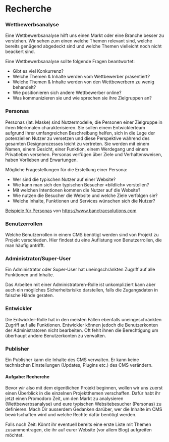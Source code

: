 # Recherche

### Wettbewerbsanalyse
Eine Wettbewerbsanalyse hilft uns einen Markt oder eine Branche besser zu verstehen. Wir sehen zum einen welche Themen relevant sind, welche bereits genügend abgedeckt sind und welche Themen vielleicht noch nicht beackert sind.

Eine Wettbewerbsanalyse sollte folgende Fragen beantwortet:

* Gibt es viel Konkurrenz?
* Welche Themen & Inhalte werden vom Wettbewerber präsentiert?
* Welche Themen & Inhalte werden von den Wettbewerbern zu wenig behandelt?
* Wie positionieren sich andere Wettbewerber online?
* Was kommunizieren sie und wie sprechen sie ihre Zielgruppen an?

### Personas
Personas (lat. Maske) sind Nutzermodelle, die Personen einer Zielgruppe in ihren Merkmalen charakterisieren. Sie sollen einem Entwicklerteam aufgrund ihrer umfangreichen Beschreibung helfen, sich in die Lage der potenziellen Nutzer zu versetzen und diese Perspektive während des gesamten Designprozesses leicht zu vertreten. Sie werden mit einem Namen, einem Gesicht, einer Funktion, einem Werdegang und einem Privatleben versehen. Personas verfügen über Ziele und Verhaltensweisen, haben Vorlieben und Erwartungen.

Mögliche Fragestellungen für die Erstellung einer Persona:

* Wer sind die typischen Nutzer auf einer Website?
* Wie kann man sich den typischen Besucher «bildlich» vorstellen?
* Mit welchen Intentionen kommen die Nutzer auf die Website?
* Wie nutzen die Besucher die Website und welche Ziele verfolgen sie?
* Welche Inhalte, Funktionen und Services wünschen sich die Nutzer?

[Beispiele für Personas](src/persona.png) von https://www.banctracsolutions.com

### Benutzerrollen
Welche Benutzerrollen in einem CMS benötigt werden sind von Projekt zu Projekt verschieden. Hier findest du eine Auflistung von Benutzerrollen, die man häufig antrifft.

### Administrator/Super-User

Ein Administrator oder Super-User hat uneingschränkten Zugriff auf alle Funktionen und Inhalte.

Das Arbeiten mit einer Administratoren-Rolle ist unkompliziert kann aber auch ein mögilches Sicherheitsrisiko darstellen, falls die Zugangsdaten in falsche Hände geraten.

### Entwickler

Die Entwickler-Rolle hat in den meisten Fällen ebenfalls uneingeschränkten Zugriff auf alle Funktionen. Entwickler können jedoch die Benutzerkonten der Administratoren nicht bearbeiten. Oft fehlt ihnen die Berechtigung um überhaupt andere Benutzerkonten zu verwalten.

### Publisher

Ein Publisher kann die Inhalte des CMS verwalten. Er kann keine technischen Einstellungen (Updates, Plugins etc.) des CMS verändern.

#### Aufgabe: Recherche
Bevor wir also mit dem eigentlichen Projekt beginnen, wollen wir uns zuerst einen Überblick in die einzelnen Projektthemen verschaffen. Dafür habt ihr jetzt einen Promodoro Zeit, um den Markt zu analysieren (Wettbewerbsanalyse) und eure typischen Websitebesucher (Personas) zu definieren. Mach Dir ausserdem Gedanken darüber, wer die Inhalte im CMS bewirtschaften wird und welche Rechte dafür benötigt werden.

Falls noch Zeit: Könnt ihr eventuell bereits eine erste Liste mit Themen zusammentragen, die ihr auf eurer Website (vor allem Blog) aufgreifen möchtet.